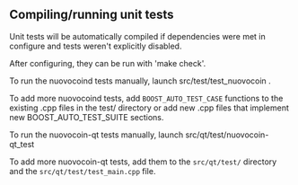 Compiling/running unit tests
------------------------------------

Unit tests will be automatically compiled if dependencies were met in configure
and tests weren't explicitly disabled.

After configuring, they can be run with 'make check'.

To run the nuovocoind tests manually, launch src/test/test_nuovocoin .

To add more nuovocoind tests, add `BOOST_AUTO_TEST_CASE` functions to the existing
.cpp files in the test/ directory or add new .cpp files that
implement new BOOST_AUTO_TEST_SUITE sections.

To run the nuovocoin-qt tests manually, launch src/qt/test/nuovocoin-qt_test

To add more nuovocoin-qt tests, add them to the `src/qt/test/` directory and
the `src/qt/test/test_main.cpp` file.
